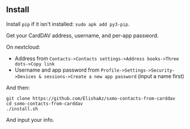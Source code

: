 ## Install

Install `pip` if it isn't installed: `sudo apk add py3-pip`.

Get your CardDAV address, username, and per-app password.

On nextcloud:

- Address from `Contacts->Contacts settings->Address books->Three dots->Copy link`
- Username and app password from `Profile->Settings->Security->Devices & sessions->Create a new app password` (input a name first)

And then:

```commandline
git clone https://github.com/ElishaAz/sxmo-contacts-from-carddav
cd sxmo-contacts-from-carddav
./install.sh
```

And input your info.
